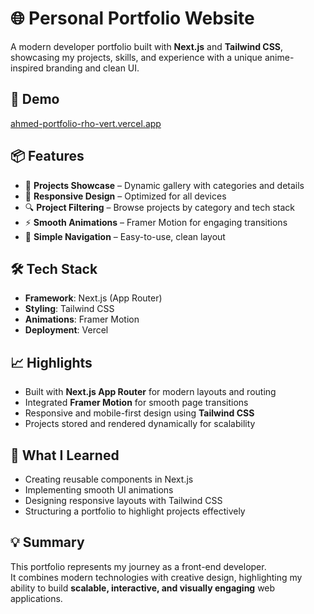 # 🌐 Personal Portfolio Website  
A modern developer portfolio built with **Next.js** and **Tailwind CSS**, showcasing my projects, skills, and experience with a unique anime-inspired branding and clean UI.  

## 🚀 Demo  
[ahmed-portfolio-rho-vert.vercel.app](https://ahmed-portfolio-rho-vert.vercel.app)  

## 📦 Features  
- 📂 **Projects Showcase** – Dynamic gallery with categories and details  
- 📱 **Responsive Design** – Optimized for all devices  
- 🔍 **Project Filtering** – Browse projects by category and tech stack  
- ⚡ **Smooth Animations** – Framer Motion for engaging transitions  
- 🧭 **Simple Navigation** – Easy-to-use, clean layout  

## 🛠️ Tech Stack  
- **Framework**: Next.js (App Router)  
- **Styling**: Tailwind CSS  
- **Animations**: Framer Motion  
- **Deployment**: Vercel  

## 📈 Highlights  
- Built with **Next.js App Router** for modern layouts and routing  
- Integrated **Framer Motion** for smooth page transitions  
- Responsive and mobile-first design using **Tailwind CSS**  
- Projects stored and rendered dynamically for scalability  

## 🧠 What I Learned  
- Creating reusable components in Next.js  
- Implementing smooth UI animations  
- Designing responsive layouts with Tailwind CSS  
- Structuring a portfolio to highlight projects effectively  

## 💡 Summary  
This portfolio represents my journey as a front-end developer.  
It combines modern technologies with creative design, highlighting my ability to build **scalable, interactive, and visually engaging** web applications.  
